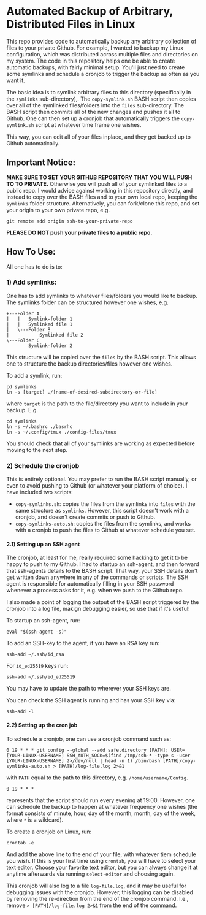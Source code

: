 # Automated Backup of Arbitrary, Distributed Files in Linux

This repo provides code to automatically backup any arbitrary collection of files to your private
Github. For example, I wanted to backup my Linux configuration, which was distributed across
multiple files and directories on my system. The code in this repository helps one be able to
create automatic backups, with fairly minimal setup. You'll just need to create some symlinks
and schedule a cronjob to trigger the backup as often as you want it.


The basic idea is to symlink arbitrary files to this directory (specifically in the `symlinks` 
sub-directory),. The `copy-symlink.sh` BASH script then copies over all of the symlinked 
files/folders into the `files` sub-directory.  The BASH script then commits all of the new changes
and pushes it all to Github. 
One can then set up a cronjob that automatically triggers the `copy-symlink.sh` script at whatever
time frame one wishes.
 
This way, you can edit all of your files inplace, and they get backed up to Github automatically.

## Important Notice:
**MAKE SURE TO SET YOUR GITHUB REPOSITORY THAT YOU WILL PUSH TO TO PRIVATE.** Otherwise you will push 
all of your symlinked files to a public repo. I would advice against working in this repository
directly, and instead to copy over the BASH files and to your own local repo, keeping the `symlinks`
folder structure. Alternatively, you can fork/clone this repo, and set your origin to your own 
private repo, e.g.
```
git remote add origin ssh-to-your-private-repo
```

**PLEASE DO NOT push your private files to a public repo.**

## How To Use:

All one has to do is to:

### 1) Add symlinks:

One has to add symlinks to whatever files/folders you would like to backup. The symlinks folder 
can be structured however one wishes, e.g.

```
+---Folder A
|   |   Symlink-folder 1
|   |   Symlinked file 1
|   \---Folder B
|           Symlinked file 2
\---Folder C
        Symlink-folder 2
```

This structure will be copied over the `files` by the BASH script. This allows one to structure
the backup directories/files however one wishes.

To add a symlink, run:
```
cd symlinks
ln -s [target] ./[name-of-desired-subdirectory-or-file]
```
where `target` is the path to the file/directory you want to include in your backup. E.g.
```
cd symlinks
ln -s ~/.bashrc ./basrhc
ln -s ~/.config/tmux ./config-files/tmux
```

You should check that all of your symlinks are working as expected before moving to the next step.

### 2) Schedule the cronjob
This is entirely optional. You may prefer to run the BASH script manually, or even to avoid pushing
to Github (or whatever your platform of choice). I have included two scripts: 
- `copy-symlinks.sh`: copies the files from the symlinks into `files` with the same structure as 
`symlinks`. However, this script doesn't work with a cronjob, and doesn't create commits or push 
to Github.
- `copy-symlinks-auto.sh`: copies the files from the symlinks, and works with a cronjob to push 
the files to Github at whatever schedule you set.

#### 2.1) Setting up an SSH agent

The cronjob, at least for me, really required some hacking to get it to be happy to push to my
Github. I had to startup an ssh-agent, and then forward that ssh-agents details to the BASH
script. That way, your SSH details don't get written down anywhere in any of the commands
or scripts. The SSH agent is responsible for automatically filling in your SSH password whenever 
a process asks for it, e.g. when we push to the Github repo.

I also made a point of logging the output of the BASH script triggered by the cronjob
into a log file, makign debugging easier, so use that if it's useful!

To startup an ssh-agent, run:
```
eval "$(ssh-agent -s)"
```

To add an SSH-key to the agent, if you have an RSA key run:
```
ssh-add ~/.ssh/id_rsa
```
For `id_ed25519` keys run:
```
ssh-add ~/.ssh/id_ed25519
```
You may have to update the path to wherever your SSH keys are.


You can check the SSH agent is running and has your SSH key via:
```
ssh-add -l
```

#### 2.2) Setting up the cron job

To schedule a cronjob, one can use a cronjob command such as:
``` 
0 19 * * * git config --global --add safe.directory [PATH]; USER=[YOUR-LINUX-USERNAME] SSH_AUTH_SOCK=$(find /tmp/ssh-* -type s -user [YOUR-LINUX-USERNAME] 2>/dev/null | head -n 1) /bin/bash [PATH]/copy-symlinks-auto.sh > [PATH]/log-file.log 2>&1
```
with `PATH` equal to the path to this directory, e.g. `/home/username/Config`. 
```
0 19 * * *
```
represents that the script should run every evening at 19:00. However, one can schedule the backup
to happen at whatever frequency one wishes (the format consists of minute, hour, day of the month,
month, day of the week, where `*` is a wildcard).

To create a cronjob on Linux, run:
```
crontab -e
```
And add the above line to the end of your file, with whatever tiem schedule you wish. If this is 
your first time using `crontab`, you will have to select your text editor. Choose your favorite
text editor, but you can always change it  at anytime afterwards via running `select-editor` and
choosing again.

This cronjob will also log to a file `log-file.log`, and it may be useful for debugging issues
with the cronjob. However, this logging can be disabled by removing the re-direction from the end
of the cronjob command. I.e., remove `> [PATH]/log-file.log 2>&1` from the end of the command.


